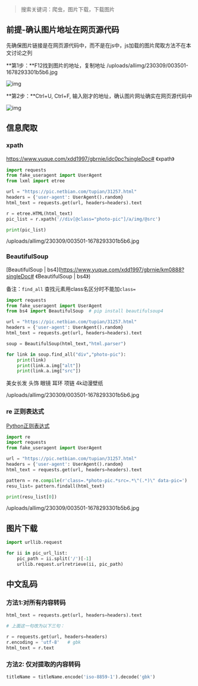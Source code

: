 > 搜索关键词：爬虫，图片下载，下载图片

## 前提-确认图片地址在网页源代码

先确保图片链接是在网页源代码中，而不是在js中，js加载的图片爬取方法不在本文讨论之列

**第1步：**F12找到图片的地址，复制地址 /uploads/allimg/230309/003501-1678293301b5b6.jpg

![img](https://mypic2016.oss-cn-beijing.aliyuncs.com/picGo/202303111641564.png)

**第2步：**Ctrl+U, Ctrl+F, 输入刚才的地址，确认图片网址确实在网页源代码中

![img](https://mypic2016.oss-cn-beijing.aliyuncs.com/picGo/202303141326576.png)



## 信息爬取

### xpath

https://www.yuque.com/xdd1997/gbrnie/idc0pc?singleDoc# 《xpath》

```python
import requests
from fake_useragent import UserAgent
from lxml import etree

url = "https://pic.netbian.com/tupian/31257.html"
headers = {'user-agent': UserAgent().random}
html_text = requests.get(url, headers=headers).text

r = etree.HTML(html_text)
pic_list = r.xpath('//div[@class="photo-pic"]/a/img/@src')

print(pic_list)
```

/uploads/allimg/230309/003501-1678293301b5b6.jpg

### BeautifulSoup

[BeautifulSoup | bs4](https://www.yuque.com/xdd1997/gbrnie/km0888?singleDoc# 《BeautifulSoup | bs4》)

备注：`find_all` 查找元素用class名区分时不能加`class=`

```python
import requests
from fake_useragent import UserAgent
from bs4 import BeautifulSoup  # pip install beautifulsoup4

url = "https://pic.netbian.com/tupian/31257.html"
headers = {'user-agent': UserAgent().random}
html_text = requests.get(url, headers=headers).text

soup = BeautifulSoup(html_text,"html.parser")

for link in soup.find_all("div","photo-pic"):
    print(link)
    print(link.a.img["alt"])
    print(link.a.img["src"])
```

美女长发 头饰 眼镜 耳环 项链 4k动漫壁纸

/uploads/allimg/230309/003501-1678293301b5b6.jpg

### re 正则表达式

[Python正则表达式](https://www.yuque.com/xdd1997/gbrnie/oxhek3)

```python
import re
import requests
from fake_useragent import UserAgent

url = "https://pic.netbian.com/tupian/31257.html"
headers = {'user-agent': UserAgent().random}
html_text = requests.get(url, headers=headers).text

pattern = re.compile(r'class=.*photo-pic.*src=.*\"(.*)\" data-pic=')
resu_list= pattern.findall(html_text)

print(resu_list[0])
```

/uploads/allimg/230309/003501-1678293301b5b6.jpg



## 图片下载

```python
import urllib.request

for ii in pic_url_list:
	pic_path = ii.split('/')[-1]
	urllib.request.urlretrieve(ii, pic_path)
```





## 中文乱码

### 方法1:对所有内容转码

```python
html_text = requests.get(url, headers=headers).text

# 上面这一句改为以下三句：

r = requests.get(url, headers=headers)
r.encoding = 'utf-8'   # gbk
html_text = r.text
```

### 方法2: 仅对提取的内容转码

```python
titleName = titleName.encode('iso-8859-1').decode('gbk')
```